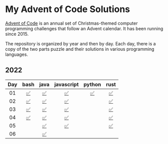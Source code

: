 # My Advent of Code Solutions

[Advent of Code](https://adventofcode.com/) is an annual set of Christmas-themed computer programming challenges that follow an Advent calendar. It has been running since 2015.

The repository is organized by year and then by day. Each day, there is a copy of the two parts puzzle and their solutions in various programming languages.

## 2022
| Day | bash | java | javascript | python | rust |
|:---:|:---:|:---:|:---:|:---:|:---:|
|  01 |[:white_check_mark:](2022/01/bash)|[:white_check_mark:](2022/01/java)|[:white_check_mark:](2022/01/javascript)|[:white_check_mark:](2022/01/python)|[:white_check_mark:](2022/01/rust)|
|  02 |[:white_check_mark:](2022/02/bash)|[:white_check_mark:](2022/02/java)|[:white_check_mark:](2022/02/javascript)| |[:white_check_mark:](2022/02/rust)|
|  03 |[:white_check_mark:](2022/03/bash)|[:white_check_mark:](2022/03/java)|[:white_check_mark:](2022/03/javascript)| |[:white_check_mark:](2022/03/rust)|
|  04 |[:white_check_mark:](2022/04/bash)|[:white_check_mark:](2022/04/java)|[:white_check_mark:](2022/04/javascript)| |[:white_check_mark:](2022/04/rust)|
|  05 | |[:white_check_mark:](2022/05/java)|[:white_check_mark:](2022/05/javascript)| |[:white_check_mark:](2022/05/rust)|
|  06 | |[:white_check_mark:](2022/06/java)| | | |
